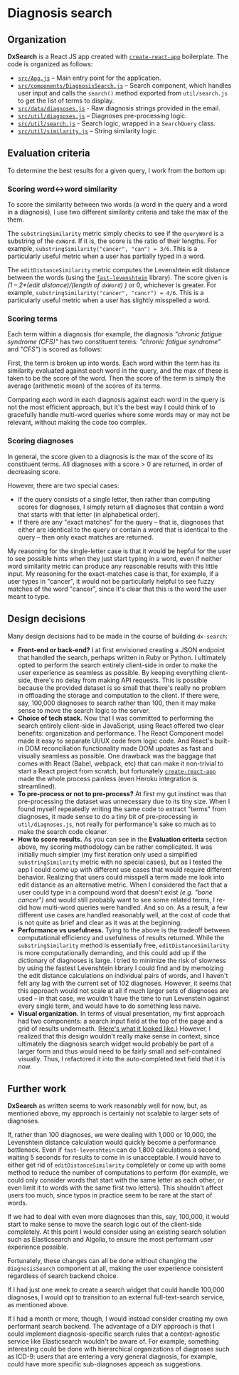 # Diagnosis search

## Organization

**DxSearch** is a React JS app created with [`create-react-app`](https://github.com/facebookincubator/create-react-app) boilerplate. The code is organized as follows:

- [`src/App.js`](https://github.com/AlexNisnevich/dx-search/blob/master/src/App.js) – Main entry point for the application.
- [`src/components/DiagnosisSearch.js`](https://github.com/AlexNisnevich/dx-search/blob/master/src/components/DiagnosisSearch.js) – Search component, which handles user input and calls the `search()` method exported from `util/search.js` to get the list of terms to display.
- [`src/data/diagnoses.js`](https://github.com/AlexNisnevich/dx-search/blob/master/data/diagnoses.js) - Raw diagnosis strings provided in the email.
- [`src/util/diagnoses.js`](https://github.com/AlexNisnevich/dx-search/blob/master/util/diagnoses.js) – Diagnoses pre-processing logic.
- [`src/util/search.js`](https://github.com/AlexNisnevich/dx-search/blob/master/util/search.js) - Search logic, wrapped in a `SearchQuery` class.
- [`src/util/similarity.js`](https://github.com/AlexNisnevich/dx-search/blob/master/util/similarity.js) – String similarity logic.

## Evaluation criteria

To determine the best results for a given query, I work from the bottom up:

### Scoring word<->word similarity

To score the similarity between two words (a word in the query and a word in a diagnosis), I use two different similarity criteria and take the max of the them.

The `substringSimilarity` metric simply checks to see if the `queryWord` is a substring of the `dxWord`. If it is, the score is the ratio of their lengths. For example, `substringSimilarity("cancer", "can") = 3/6`. This is a particularly useful metric when a user has partially typed in a word.

The `editDistanceSimilarity` metric computes the Levenshtein edit distance between the words (using the [`fast-levenshtein`](https://github.com/hiddentao/fast-levenshtein) library). The score given is _(1 – 2*(edit distance)/(length of `dxWord`) )_ or 0, whichever is greater. For example, `substringSimilarity("cancer", "cancr") = 4/6`. This is a particularly useful metric when a user has slightly misspelled a word.

### Scoring terms

Each term within a diagnosis (for example, the diagnosis _"chronic fatigue syndrome (CFS)"_ has two constituent terms: _"chronic fatigue syndrome"_ and _"CFS"_) is scored as follows:

First, the term is broken up into words. Each word within the term has its similarity evaluated against each word in the query, and the max of these is taken to be the score of the word. Then the score of the term is simply the average (arithmetic mean) of the scores of its terms.

Comparing each word in each diagnosis against each word in the query is not the most efficient approach, but it's the best way I could think of to gracefully handle multi-word queries where some words may or may not be relevant, without making the code too complex.

### Scoring diagnoses

In general, the score given to a diagnosis is the max of the score of its constituent terms. All diagnoses with a score > 0 are returned, in order of decreasing score.

However, there are two special cases:
- If the query consists of a single letter, then rather than computing scores for diagnoses, I simply return all diagnoses that contain a word that starts with that letter (in alphabetical order).
- If there are any "exact matches" for the query – that is, diagnoses that either are identical to the query or contain a word that is identical to the query – then only exact matches are returned.

My reasoning for the single-letter case is that it would be hepful for the user to see possible hints when they just start typing in a word, even if neither word similarity metric can produce any reasonable results with this little input. My reasoning for the exact-matches case is that, for example, if a user types in "cancer", it would not be particularly helpful to see fuzzy matches of the word "cancer", since it's clear that this is the word the user meant to type.

## Design decisions

Many design decisions had to be made in the course of building `dx-search`:

- **Front-end or back-end?** I at first envisioned creating a JSON endpoint that handled the search, perhaps written in Ruby or Python. I ultimately opted to perform the search entirely client-side in order to make the user experience as seamless as possible. By keeping everything client-side, there's no delay from making API requests. This is possible because the provided dataset is so small that there's really no problem in offloading the storage and computation to the client. If there were, say, 100,000 diagnoses to search rather than 100, then it may make sense to move the search logic to the server.
- **Choice of tech stack.** Now that I was committed to performing the search entirely client-side in JavaScript, using React offered two clear benefits: organization and performance. The React Component model made it easy to separate UI/UX code from logic code. And React's built-in DOM reconciliation functionality made DOM updates as fast and visually seamless as possible. One drawback was the baggage that comes with React (Babel, webpack, etc) that can make it non-trivial to start a React project from scratch, but fortunately [`create-react-app`](https://github.com/facebookincubator/create-react-app) made the whole process painless (even Heroku integration is streamlined).
- **To pre-process or not to pre-process?** At first my gut instinct was that pre-processing the dataset was unnecessary due to its tiny size. When I found myself repeatedly writing the same code to extract "terms" from diagnoses, it made sense to do a tiny bit of pre-processing in `util/diagnoses.js`, not really for performance's sake so much as to make the search code cleaner.
- **How to score results.** As you can see in the **Evaluation criteria** section above, my scoring methodology can be rather complicated. It was initially much simpler (my first iteration only used a simplified `substringSimilarity` metric with no special cases), but as I tested the app I could come up with different use cases that would require different behavior. Realizing that users could misspell a term made me look into edit distance as an alternative metric. When I considered the fact that a user could type in a compound word that doesn't exist _(e.g. "bone cancer")_ and would still probably want to see some related terms, I re-did how multi-word queries were handled. And so on. As a result, a few different use cases are handled reasonably well, at the cost of code that is not quite as brief and clear as it was at the beginning.
- **Performance vs usefulness.** Tying to the above is the tradeoff between computational efficiency and usefulness of results returned. While the `substringSimilarity` method is essentially free, `editDistanceSimilarity` is more computationally demanding, and this could add up if the dictionary of diagnoses is large. I tried to minimize the risk of slowness by using the fastest Levenshtein library I could find and by memoizing the edit distance calculations on individual pairs of words, and I haven't felt any lag with the current set of 102 diagnoses. However, it seems that this approach would not scale at all if much larger sets of diagnoses are used – in that case, we wouldn't have the time to run Levenstein against every single term, and would have to do something less naive. 
- **Visual organization.** In terms of visual presentation, my first approach had two components: a search input field at the top of the page and a grid of results underneath. [(Here's what it looked like.)](https://i.imgur.com/TEz98vq.png) However, I realized that this design wouldn't really make sense in context, since ultimately the diagnosis search widget would probably be part of a larger form and thus would need to be fairly small and self-contained visually. Thus, I refactored it into the auto-completed text field that it is now.

## Further work

**DxSearch** as written seems to work reasonably well for now, but, as mentioned above, my approach is certainly not scalable to larger sets of diagnoses.

If, rather than 100 diagnoses, we were dealing with 1,000 or 10,000, the Levenshtein distance calculation would quickly become a performance bottleneck. Even if `fast-levenshtein` can do 1,800 calculations a second, waiting 5 seconds for results to come in is unacceptable. I would have to either get rid of `editDistanceSimilarity` completely or come up with some method to reduce the number of computations to perform (for example, we could only consider words that start with the same letter as each other, or even limit it to words with the same first two letters). This shouldn't affect users too much, since typos in practice seem to be rare at the start of words.

If we had to deal with even more diagnoses than this, say, 100,000, it would start to make sense to move the search logic out of the client-side completely. At this point I would consider using an existing search solution such as Elasticsearch and Algolia, to ensure the most performant user experience possible.

Fortunately, these changes can all be done without changing the `DiagnosisSearch` component at all, making the user experience consistent regardless of search backend choice.

If I had just one week to create a search widget that could handle 100,000 diagnoses, I would opt to transition to an external full-text-search service, as mentioned above.

If I had a month or more, though, I would instead consider creating my own performant search backend. The advantage of a DIY approach is that I could implement diagnosis-specific search rules that a context-agnostic service like Elasticsearch wouldn't be aware of. For example, something interesting could be done with hierarchical organizations of diagnoses such as ICD-9: users that are entering a very general diagnosis, for example, could have more specific sub-diagnoses appeach as suggestions.
